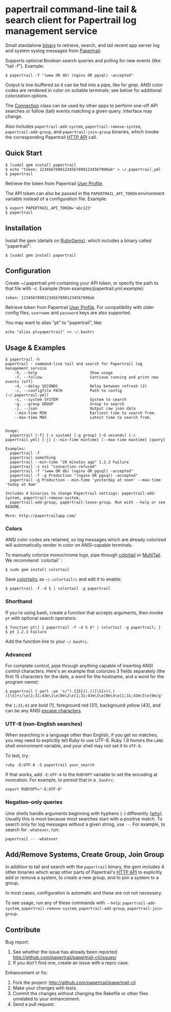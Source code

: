 # papertrail command-line tail & search client for Papertrail log management service

Small standalone [binary] to retrieve, search, and tail recent app
server log and system syslog messages from [Papertrail].

Supports optional Boolean search queries and polling for new events
(like "tail -f"). Example:

    $ papertrail -f "(www OR db) (nginx OR pgsql) -accepted"

Output is line-buffered so it can be fed into a pipe, like for grep.
ANSI color codes are rendered in color on suitable terminals; see below for 
additional colorization options.

The [Connection] class can be used by other apps to perform one-off
API searches or follow (tail) events matching a given query. Interface
may change.

Also includes `papertrail-add-system`, `papertrail-remove-system`, 
`papertrail-add-group`, and `papertrail-join-group` binaries, which 
invoke the corresponding Papertrail [HTTP API] call.


## Quick Start

    $ [sudo] gem install papertrail
    $ echo "token: 123456789012345678901234567890ab" > ~/.papertrail.yml
    $ papertrail

Retrieve the token from Papertrail [User Profile].

The API token can also be passed in the `PAPERTRAIL_API_TOKEN`
environment variable instead of a configuration file. Example:

    $ export PAPERTRAIL_API_TOKEN='abc123'
    $ papertrail


## Installation

Install the gem (details on [RubyGems]), which includes a binary called
"papertrail":

    $ [sudo] gem install papertrail


## Configuration

Create ~/.papertrail.yml containing your API token, or specify the
path to that file with -c. Example (from
examples/papertrail.yml.example):

    token: 123456789012345678901234567890ab

Retrieve token from Papertrail [User Profile]. For compatibility with
older config files, `username` and `password` keys are also supported.

You may want to alias "pt" to "papertrail", like:

    echo "alias pt=papertrail" >> ~/.bashrc


## Usage & Examples

    $ papertrail -h
    papertrail - command-line tail and search for Papertrail log management service
        -h, --help                       Show usage
        -f, --follow                     Continue running and print new events (off)
        -d, --delay SECONDS              Delay between refresh (2)
        -c, --configfile PATH            Path to config (~/.papertrail.yml)
        -s, --system SYSTEM              System to search
        -g, --group GROUP                Group to search
        -j, --json                       Output raw json data
        --min-time MIN                   Earliest time to search from.
        --max-time MAX                   Latest time to search from.


    Usage: 
      papertrail [-f] [-s system] [-g group] [-d seconds] [-c papertrail.yml] [-j] [--min-time mintime] [--max-time maxtime] [query]

    Examples:
      papertrail -f
      papertrail something
      papertrail --min-time "20 minutes ago" 1.2.3 Failure
      papertrail -s ns1 "connection refused"
      papertrail -f "(www OR db) (nginx OR pgsql) -accepted"
      papertrail -f -g Production "(nginx OR pgsql) -accepted"
      papertrail -g Production --min-time 'yesterday at noon' --max-time 'today at 4am'

    Includes 4 binaries to change Papertrail settings: papertrail-add-system, papertrail-remove-system,
      papertrail-add-group, papertrail-leave-group. Run with --help or see README.

    More: http://papertrailapp.com/
  

### Colors

ANSI color codes are retained, so log messages which are already colorized 
will automatically render in color on ANSI-capable terminals.

To manually colorize monochrome logs, pipe through [colortail] or 
[MultiTail]. We recommend `colortail``:

    $ sudo gem install colortail

Save [colortailrc] as `~/.colortailrc` and edit it to enable:

    $ papertrail -f -d 5 | colortail -g papertrail

### Shorthand

If you're using bash, create a function that accepts arguments, then
invoke `pt` with optional search operators:

    $ function pt() { papertrail -f -d 5 $* | colortail -g papertrail; }
    $ pt 1.2.3 Failure

Add the function line to your `~/.bashrc`.

### Advanced

For complete control, pipe through anything capable of inserting ANSI
control characters. Here's an example that colorizes 3 fields separately
(the first 15 characters for the date, a word for the hostname, and a
word for the program name):

    $ papertrail | perl -pe 's/^(.{15})(.)([\S]+)(.)([\S]+)/\e[1;31;43m\1\e[0m\2\e[1;31;43m\3\e[0m\4\e[1;31;43m\5\e[0m/g'

the `1;31;43` are bold (1), foreground red (31), background yellow (43),
and can be any ANSI [escape characters].

### UTF-8 (non-English searches)

When searching in a language other than English, if you get no matches, you 
may need to explicitly tell Ruby to use UTF-8. Ruby 1.9 honors the `LANG` 
shell environment variable, and your shell may not set it to `UTF-8`.

To test, try:

    ruby -E:UTF-8 -S papertrail your_search

If that works, add `-E:UTF-8` to the `RUBYOPT` variable to set the encoding 
at invocation. For example, to persist that in a `.bashrc`:

    export RUBYOPT="-E:UTF-8"

### Negation-only queries

Unix shells handle arguments beginning with hyphens (`-`) differently 
([why](http://unix.stackexchange.com/questions/11376/what-does-double-dash-mean)).
Usually this is moot because most searches start with a positive match.
To search only for log messages without a given string, use `--`. For
example, to search for `-whatever`, run:

    papertrail -- -whatever


## Add/Remove Systems, Create Group, Join Group

In addition to tail and search with the `papertrail` binary, the gem includes 
4 other binaries which wrap other parts of Papertrail's [HTTP API] to explicitly 
add or remove a system, to create a new group, and to join a system to a group.

In most cases, configuration is automatic and these are not not necessary.

To see usage, run any of these commands with `--help`: `papertrail-add-system`, 
`papertrail-remove-system`, `papertrail-add-group`, `papertrail-join-group`.


## Contribute

Bug report:

1. See whether the issue has already been reported:
   http://github.com/papertrail/papertrail-cli/issues/
2. If you don't find one, create an issue with a repro case.

Enhancement or fix:

1. Fork the project:
   http://github.com/papertrail/papertrail-cli
2. Make your changes with tests.
3. Commit the changes without changing the Rakefile or other files unrelated
to your enhancement.
4. Send a pull request.

[binary]: https://github.com/papertrail/papertrail-cli/blob/master/bin/papertrail
[Papertrail]: http://papertrailapp.com/
[Connection]: https://github.com/papertrail/papertrail-cli/blob/master/lib/papertrail/connection.rb
[HTTP API]: http://help.papertrailapp.com/kb/how-it-works/http-api
[User Profile]: https://papertrailapp.com/user/edit
[RubyGems]: https://rubygems.org/gems/papertrail-cli
[colortail]: http://rubydoc.info/gems/colortail
[colortailrc]: https://github.com/papertrail/papertrail-cli/wiki/colortailrc
[MultiTail]: http://www.vanheusden.com/multitail/index.html
[escape characters]: http://en.wikipedia.org/wiki/ANSI_escape_code#Colors
